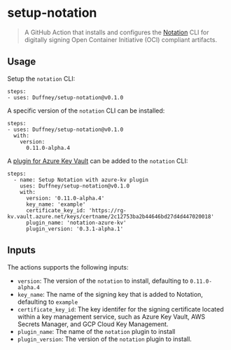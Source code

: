 # setup-notation

> A GitHub Action that installs and configures the [Notation](https://github.com/notaryproject/notation) CLI for digitally signing Open Container Initiative (OCI) compliant artifacts.

## Usage

Setup the `notation` CLI:

```
steps:
- uses: Duffney/setup-notation@v0.1.0
```

A specific version of the `notation` CLI can be installed:

```
steps:
- uses: Duffney/setup-notation@v0.1.0
  with:
    version:
      0.11.0-alpha.4
```

A [plugin for Azure Key Vault](https://github.com/Azure/notation-azure-kv) can be added to the `notation` CLI:

```
steps:
  - name: Setup Notation with azure-kv plugin
    uses: Duffney/setup-notation@v0.1.0
    with:
      version: '0.11.0-alpha.4'
      key_name: 'example'
      certificate_key_id: 'https://rg-kv.vault.azure.net/keys/certname/2c12753ba2b44646bd27d4d447020018'
      plugin_name: 'notation-azure-kv'
      plugin_version: '0.3.1-alpha.1'
```

## Inputs

The actions supports the following inputs:
- `version`: The version of the `notation` to install, defaulting to `0.11.0-alpha.4`
- `key_name`: The name of the signing key that is added to Notation, defaulting to `example`
- `certificate_key_id`: The key identifer for the signing certificate located within a key management service, such as Azure Key Vault, AWS Secrets Manager, and GCP Cloud Key Management.
- `plugin_name`: The name of the `notation` plugin to install
- `plugin_version`: The version of the `notation` plugin to install.
